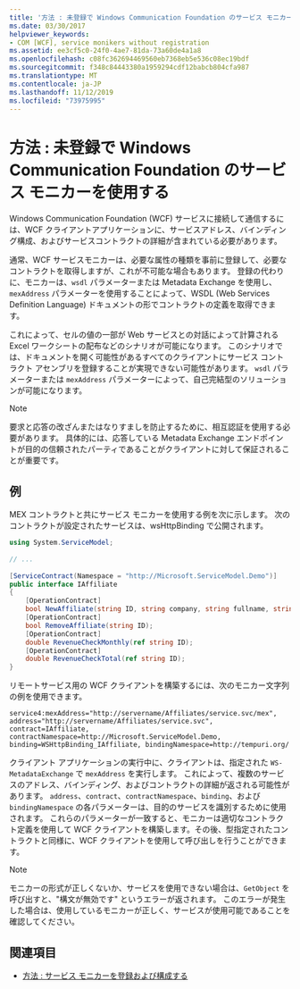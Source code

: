 ```yaml
---
title: '方法 : 未登録で Windows Communication Foundation のサービス モニカーを使用する'
ms.date: 03/30/2017
helpviewer_keywords:
- COM [WCF], service monikers without registration
ms.assetid: ee3cf5c0-24f0-4ae7-81da-73a60de4a1a8
ms.openlocfilehash: c08fc362694469560eb7368eb5e536c08ec19bdf
ms.sourcegitcommit: f348c84443380a1959294cdf12babcb804cfa987
ms.translationtype: MT
ms.contentlocale: ja-JP
ms.lasthandoff: 11/12/2019
ms.locfileid: "73975995"
---
```

# <a name="how-to-use-the-windows-communication-foundation-service-moniker-without-registration"></a>方法 : 未登録で Windows Communication Foundation のサービス モニカーを使用する
Windows Communication Foundation (WCF) サービスに接続して通信するには、WCF クライアントアプリケーションに、サービスアドレス、バインディング構成、およびサービスコントラクトの詳細が含まれている必要があります。  
  
 通常、WCF サービスモニカーは、必要な属性の種類を事前に登録して、必要なコントラクトを取得しますが、これが不可能な場合もあります。 登録の代わりに、モニカーは、`wsdl` パラメーターまたは Metadata Exchange を使用し、`mexAddress` パラメーターを使用することによって、WSDL (Web Services Definition Language) ドキュメントの形でコントラクトの定義を取得できます。  
  
 これによって、セルの値の一部が Web サービスとの対話によって計算される Excel ワークシートの配布などのシナリオが可能になります。 このシナリオでは、ドキュメントを開く可能性があるすべてのクライアントにサービス コントラクト アセンブリを登録することが実現できない可能性があります。 `wsdl` パラメーターまたは `mexAddress` パラメーターによって、自己完結型のソリューションが可能になります。  
  
> [!NOTE]
> 要求と応答の改ざんまたはなりすましを防止するために、相互認証を使用する必要があります。 具体的には、応答している Metadata Exchange エンドポイントが目的の信頼されたパーティであることがクライアントに対して保証されることが重要です。  
  
## <a name="example"></a>例  
 MEX コントラクトと共にサービス モニカーを使用する例を次に示します。 次のコントラクトが設定されたサービスは、wsHttpBinding で公開されます。  
  
```csharp
using System.ServiceModel;  
  
// ...
  
[ServiceContract(Namespace = "http://Microsoft.ServiceModel.Demo")]  
public interface IAffiliate  
{  
    [OperationContract]  
    bool NewAffiliate(string ID, string company, string fullname, string accountsCode);  
    [OperationContract]  
    bool RemoveAffiliate(string ID);  
    [OperationContract]  
    double RevenueCheckMonthly(ref string ID);  
    [OperationContract]  
    double RevenueCheckTotal(ref string ID);  
}  
```  
  
 リモートサービス用の WCF クライアントを構築するには、次のモニカー文字列の例を使用できます。  
  
```
service4:mexAddress="http://servername/Affiliates/service.svc/mex",  
address="http://servername/Affiliates/service.svc",  
contract=IAffiliate, contractNamespace=http://Microsoft.ServiceModel.Demo,  
binding=WSHttpBinding_IAffiliate, bindingNamespace=http://tempuri.org/  
```  
  
 クライアント アプリケーションの実行中に、クライアントは、指定された `WS-MetadataExchange` で `mexAddress` を実行します。 これによって、複数のサービスのアドレス、バインディング、およびコントラクトの詳細が返される可能性があります。 `address`、`contract`、`contractNamespace`、`binding`、および `bindingNamespace` の各パラメーターは、目的のサービスを識別するために使用されます。 これらのパラメーターが一致すると、モニカーは適切なコントラクト定義を使用して WCF クライアントを構築します。その後、型指定されたコントラクトと同様に、WCF クライアントを使用して呼び出しを行うことができます。  
  
> [!NOTE]
> モニカーの形式が正しくないか、サービスを使用できない場合は、`GetObject` を呼び出すと、"構文が無効です" というエラーが返されます。 このエラーが発生した場合は、使用しているモニカーが正しく、サービスが使用可能であることを確認してください。  
  
## <a name="see-also"></a>関連項目

- [方法 : サービス モニカーを登録および構成する](../../../../docs/framework/wcf/feature-details/how-to-register-and-configure-a-service-moniker.md)
